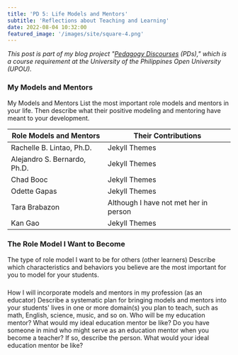 ```yaml
---
title: 'PD 5: Life Models and Mentors'
subtitle: 'Reflections about Teaching and Learning'
date: 2022-08-04 10:32:00
featured_image: '/images/site/square-4.png'
---
```

*This post is part of my blog project "[Pedagogy Discourses](https://www.pedagogydiscs.wordpress.com) (PDs)," which is a course requirement at the University of the Philippines Open University (UPOU).*

### My Models and Mentors

My Models and Mentors
List the most important role models and mentors in your life. Then describe what their positive modeling and mentoring have meant to your development.


| Role Models and Mentors                 | Their Contributions        |
|-----------------------------------------|----------------------------|
| Rachelle B. Lintao, Ph.D.               | Jekyll Themes |
| Alejandro S. Bernardo, Ph.D.            | Jekyll Themes |
| Chad Booc                               | Jekyll Themes |
| Odette Gapas                            | Jekyll Themes |
| Tara Brabazon                           | Although I have not met her in person |
| Kan Gao                                 | Jekyll Themes |


### The Role Model I Want to Become


The type of role model I want to be for others (other learners)
Describe which characteristics and behaviors you believe are the most important for you to model for your students.

###

How I will incorporate models and mentors in my profession (as an educator)
Describe a systematic plan for bringing models and mentors into your students' lives in one or more domain(s) you plan to teach, such as math, English, science, music, and so on.
Who will be my education mentor? What would my ideal education mentor be like?
Do you have someone in mind who might serve as an education mentor when you become a teacher? If so, describe the person.
What would your ideal education mentor be like?
